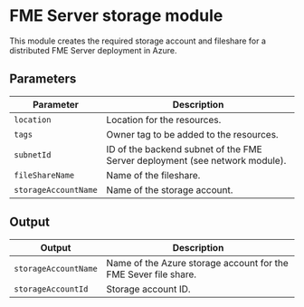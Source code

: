 # FME Server storage module
This module creates the required storage account and fileshare for a distributed FME Server deployment in Azure.
## Parameters
|Parameter|Description|
|---|---|
|`location` | Location for the resources.
|`tags` | Owner tag to be added to the resources.
|`subnetId` | ID of the backend subnet of the FME Server deployment (see network module).
|`fileShareName` | Name of the fileshare.
|`storageAccountName` | Name of the storage account.
## Output
|Output|Description|
|---|---|
|`storageAccountName` | Name of the Azure storage account for the FME Sever file share.|
|`storageAccountId` | Storage account ID.|